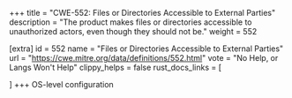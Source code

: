 +++
title = "CWE-552: Files or Directories Accessible to External Parties"
description	= "The product makes files or directories accessible to unauthorized actors, even though they should not be."
weight = 552

[extra]
id = 552
name = "Files or Directories Accessible to External Parties"
url = "https://cwe.mitre.org/data/definitions/552.html"
vote = "No Help, or Langs Won't Help"
clippy_helps = false
rust_docs_links = [
	
]
+++
OS-level configuration

